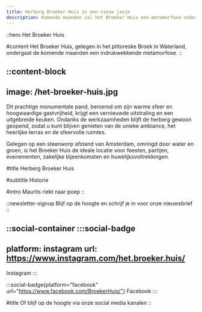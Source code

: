 ```yaml
---
title: Herberg Broeker Huis in een nieuw jasje
description: Komende maanden zal het Broeker Huis een metamorfose ondergaan. De herberg zal een nieuwe uitstraling krijgen en de keuken zal worden uitgebreid. De herberg blijft gewoon open tijdens de verbouwing.
---
```


::hero
Het Broeker Huis

#content
Het Broeker Huis, gelegen in het pittoreske Broek in Waterland, ondergaat de komende maanden een indrukwekkende metamorfose.
::

::content-block
---
image: /het-broeker-huis.jpg
---
Dit prachtige monumentale pand, beroemd om zijn warme sfeer en hoogwaardige gastvrijheid, krijgt een vernieuwde uitstraling en een uitgebreide keuken. Ondanks de werkzaamheden blijft de herberg gewoon geopend, zodat u kunt blijven genieten van de unieke ambiance, het heerlijke terras en de sfeervolle ruimtes.

Gelegen op een steenworp afstand van Amsterdam, omringd door water en groen, is het Broeker Huis de ideale locatie voor feesten, partijen, evenementen, zakelijke bijeenkomsten en huwelijksvoltrekkingen.

#title
Herberg Broeker Huis

#subtitle
Historie

#intro
Maurits riekt naar poep
::

::newsletter-signup
Blijf op de hoogte en schrijf je in voor onze nieuwsbrief
::

::social-container
  :::social-badge
  ---
  platform: instagram
  url: https://www.instagram.com/het.broeker.huis/
  ---
  Instagram
  :::

  :::social-badge{platform="facebook" url="https://www.facebook.com/BroekerHuis/"}
  Facebook
  :::

#title
Of blijf op de hoogte via onze social media kanalen
::
